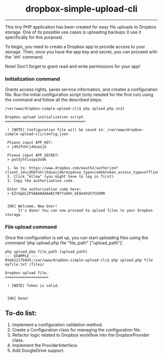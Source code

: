 <h1 align="center">dropbox-simple-upload-cli</h1>

------

This tiny PHP application has been created for easy file uploads to Dropbox storage. One of its possible use cases is uploading backups (I use it specifically for this purpose).

To begin, you need to create a Dropbox app to provide access to your storage. Then, once you have the app key and secret, you can proceed with the 'init' command.

Note! Don't forget to grant read and write permissions for your app!

### Initialization command
Grants access rights, saves service information, and creates a configuration file.
Run the initial configuration script (only needed for the first run) using the command and follow all the described steps:
```shell script
/var/www/dropbox-simple-upload-cli$ php upload.php init

Dropbox upload initialization script.
=====================================

 ! [NOTE] Configuration file will be saved in: /var/www/dropbox-simple-upload-cli/config.json

 Please input APP_KEY:
 > jdh2fnhrj4duasjd

 Please input APP_SECRET:
 > pol8jhfiospa3odk

 1. Go to: https://www.dropbox.com/oauth2/authorize?client_id=jdhbfnhrjkduasjd&response_type=code&token_access_type=offline
 2. Click "Allow" (you might have to log in first).
 3. Copy the authorization code.

 Enter the authorization code here:
 > EZrGqGLIPSQAAAAAAAACYNfYzEHn_kEGm4U1h7CUXMA


 [OK] Welcome, New User!
      It's done! You can now proceed to upload files to your Dropbox storage.
```

### File upload command
Once the configuration is set up, you can start uploading files using the command 'php upload.php file "file_path" ["upload_path"]'.
```shell script
php upload.php file_path [upload_path]
--- EXAMPLE ---
05e61217b9d5:/var/www/dropbox-simple-upload-cli$ php upload.php file myfile.txt /files/

Dropbox upload file.
====================

 ! [NOTE] Token is valid.


 [OK] Done!
```

## To-do list:
1. Implement a configuration validation method.
2. Create a Configuration class for managing the configuration file.
3. Refactor logic related to Dropbox workflow into the DropboxProvider class.
4. Implement the ProviderInterface.
5. Add GoogleDrive support.
